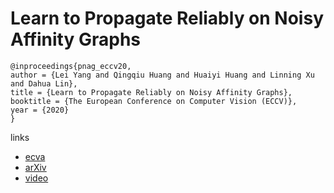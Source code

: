 # Learn to Propagate Reliably on Noisy Affinity Graphs

```
@inproceedings{pnag_eccv20,
author = {Lei Yang and Qingqiu Huang and Huaiyi Huang and Linning Xu and Dahua Lin},
title = {Learn to Propagate Reliably on Noisy Affinity Graphs},
booktitle = {The European Conference on Computer Vision (ECCV)},
year = {2020}
}
```

links
- [ecva](http://www.ecva.net/papers/eccv_2020/papers_ECCV/papers/123600443.pdf)
- [arXiv](https://arxiv.org/abs/2007.08802)
- [video](https://youtu.be/qNvjaMyYaVI)
